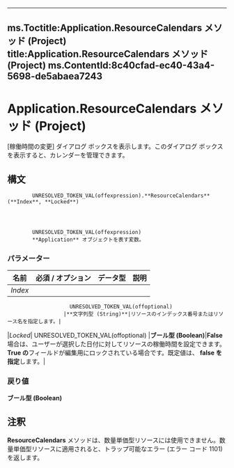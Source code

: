 

---
ms.Toctitle:Application.ResourceCalendars メソッド (Project)
title:Application.ResourceCalendars メソッド (Project)
ms.ContentId:8c40cfad-ec40-43a4-5698-de5abaea7243
---
# Application.ResourceCalendars メソッド (Project)




[稼働時間の変更] ダイアログ ボックスを表示します。このダイアログ ボックスを表示すると、カレンダーを管理できます。

## 構文

            UNRESOLVED_TOKEN_VAL(offexpression).**ResourceCalendars**(**Index**, **Locked**)




            UNRESOLVED_TOKEN_VAL(offexpression)
            **Application** オブジェクトを表す変数。

### パラメーター

|**名前**|**必須 / オプション**|**データ型**|**説明**|
|---|---|---|---|
|*Index*|
                        UNRESOLVED_TOKEN_VAL(offoptional)
                      |**文字列型 (String)**|リソースのインデックス番号またはリソース名を指定します。|
|*Locked*|
                        UNRESOLVED_TOKEN_VAL(offoptional)
                      |**ブール型 (Boolean)**|**False**場合は、ユーザーが選択した日付に対してリソースの稼働時間を設定できます。**True の**フィールドが編集用にロックされている場合です。既定値は、 **false を指定**します。|



### 戻り値
**ブール型 (Boolean)**





## 注釈
**ResourceCalendars** メソッドは、数量単価型リソースには使用できません。数量単価型リソースに適用されると、トラップ可能なエラー (エラー コード 1101) を返します。




